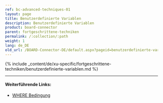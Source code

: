 ```yaml
---
ref: bc-advanced-techniques-01
layout: page
title: Benutzerdefinierte Variablen
description: Benutzerdefinierte Variablen
product: board-connector
parent: fortgeschrittene-techniken
permalink: /:collection/:path
weight: 1
lang: de_DE
old_url: /BOARD-Connector-DE/default.aspx?pageid=benutzerdefinierte-variablen
---
```

{% include _content/de/xu-specific/fortgeschrittene-techniken/benutzerdefinierte-variablen.md %}

****
#### Weiterführende Links:
- [WHERE Bedingung](../table/where-bedingung)